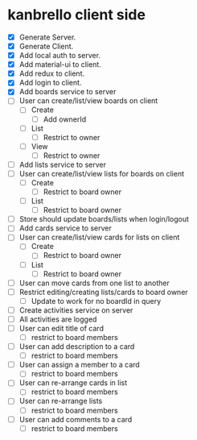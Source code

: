 # kanbrello client side 

* [x] Generate Server.
* [x] Generate Client.
* [x] Add local auth to server.
* [x] Add material-ui to client.
* [x] Add redux to client.
* [x] Add login to client.
* [x] Add boards service to server
* [ ] User can create/list/view boards on client
  * [ ] Create
    * [ ] Add ownerId
  * [ ] List
    * [ ] Restrict to owner
  * [ ] View
    * [ ] Restrict to owner
* [ ] Add lists service to server
* [ ] User can create/list/view lists for boards on client
  * [ ] Create
    * [ ] Restrict to board owner
  * [ ] List
    * [ ] Restrict to board owner
* [ ] Store should update boards/lists when login/logout
* [ ] Add cards service to server
* [ ] User can create/list/view cards for lists on client
  * [ ] Create
    * [ ] Restrict to board owner
  * [ ] List
    * [ ] Restrict to board owner
* [ ] User can move cards from one list to another
* [ ] Restrict editing/creating lists/cards to board owner
  * [ ] Update to work for no boardId in query 
* [ ] Create activities service on server
* [ ] All activities are logged
* [ ] User can edit title of card
  * [ ] restrict to board members
* [ ] User can add description to a card
  * [ ] restrict to board members
* [ ] User can assign a member to a card
  * [ ] restrict to board members
* [ ] User can re-arrange cards in list
  * [ ] restrict to board members
* [ ] User can re-arrange lists
  * [ ] restrict to board members
* [ ] User can add comments to a card
  * [ ] restrict to board members
